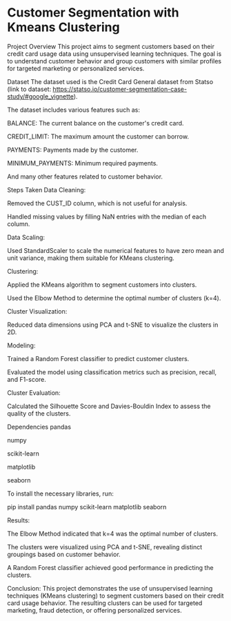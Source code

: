 # Customer Segmentation with Kmeans Clustering 



Project Overview
This project aims to segment customers based on their credit card usage data using unsupervised learning techniques. The goal is to understand customer behavior and group customers with similar profiles for targeted marketing or personalized services.

Dataset
The dataset used is the Credit Card General dataset from Statso (link to dataset: https://statso.io/customer-segmentation-case-study/#google_vignette).

The dataset includes various features such as:

BALANCE: The current balance on the customer's credit card.

CREDIT_LIMIT: The maximum amount the customer can borrow.

PAYMENTS: Payments made by the customer.

MINIMUM_PAYMENTS: Minimum required payments.

And many other features related to customer behavior.

Steps Taken
Data Cleaning:

Removed the CUST_ID column, which is not useful for analysis.

Handled missing values by filling NaN entries with the median of each column.

Data Scaling:

Used StandardScaler to scale the numerical features to have zero mean and unit variance, making them suitable for KMeans clustering.

Clustering:

Applied the KMeans algorithm to segment customers into clusters.

Used the Elbow Method to determine the optimal number of clusters (k=4).

Cluster Visualization:

Reduced data dimensions using PCA and t-SNE to visualize the clusters in 2D.

Modeling:

Trained a Random Forest classifier to predict customer clusters.

Evaluated the model using classification metrics such as precision, recall, and F1-score.

Cluster Evaluation:

Calculated the Silhouette Score and Davies-Bouldin Index to assess the quality of the clusters.

Dependencies
pandas

numpy

scikit-learn

matplotlib

seaborn

To install the necessary libraries, run:

pip install pandas numpy scikit-learn matplotlib seaborn

Results:

The Elbow Method indicated that k=4 was the optimal number of clusters.

The clusters were visualized using PCA and t-SNE, revealing distinct groupings based on customer behavior.

A Random Forest classifier achieved good performance in predicting the clusters.

Conclusion:
This project demonstrates the use of unsupervised learning techniques (KMeans clustering) to segment customers based on their credit card usage behavior. The resulting clusters can be used for targeted marketing, fraud detection, or offering personalized services.
